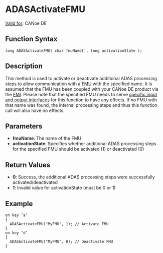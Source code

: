 # ADASActivateFMU

[Valid for](../../../Shared/FeatureAvailability.md):  CANoe DE

## Function Syntax

```
long ADASActivateFMU( char fmuName[], long activationState );
```

## Description

This method is used to activate or deactivate additional ADAS processing steps to allow communication with a [FMU](../../../CANoeCANalyzer/Interfaces/FMIConfig.md) with the specified name. It is assumed that the FMU has been coupled with your CANoe DE product via the [FMI](../../../CANoeCANalyzer/Interfaces/FMI.md). Please note that the specified FMU needs to serve [specific input and output interfaces](../../../CANoeCANalyzer/ADAS/Interfaces/ADASFMU.md) for this function to have any effects. If no FMU with that name was found, the internal processing steps and thus this function call will also have no effects.

## Parameters

- **fmuName**: The name of the FMU
- **activationState**: Specifies whether additional ADAS processing steps for the specified FMU should be activated (1) or deactivated (0)

## Return Values

- **0**: Success, the additional ADAS processing steps were successfully activated/deactivated
- **1**: Invalid value for activationState (must be 0 or 1)

## Example

```plaintext
on key ‘a’
{
  ADASActivateFMU("MyFMU", 1); // Activate FMU
}
on key ‘d’
{
  ADASActivateFMU("MyFMU", 0); // Deactivate FMU
}
```
